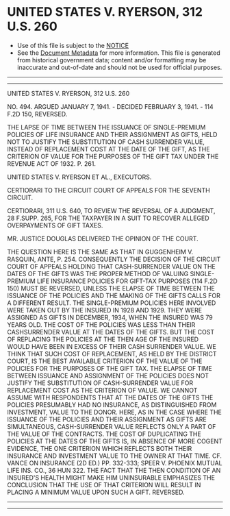 ---
---

# UNITED STATES V. RYERSON, 312 U.S. 260

* Use of this file is subject to the [NOTICE](https://github.com/publicdocs/notice/blob/master/NOTICE)
* See the [Document Metadata](../../../) for more information.
  This file is generated from historical government data; content and/or formatting may be inaccurate and out-of-date and should not be used for official purposes.

----------
----------

UNITED STATES V. RYERSON, 312 U.S. 260

NO. 494.  ARGUED JANUARY 7, 1941.  - DECIDED FEBRUARY 3, 1941.  - 114 F.2D 150, REVERSED.

THE LAPSE OF TIME BETWEEN THE ISSUANCE OF SINGLE-PREMIUM POLICIES OF LIFE INSURANCE AND THEIR ASSIGNMENT AS GIFTS, HELD NOT TO JUSTIFY THE SUBSTITUTION OF CASH SURRENDER VALUE, INSTEAD OF REPLACEMENT COST AT THE DATE OF THE GIFT, AS THE CRITERION OF VALUE FOR THE PURPOSES OF THE GIFT TAX UNDER THE REVENUE ACT OF 1932.  P. 261.

UNITED STATES V. RYERSON ET AL., EXECUTORS.

CERTIORARI TO THE CIRCUIT COURT OF APPEALS FOR THE SEVENTH CIRCUIT.

CERTIORARI, 311 U.S. 640, TO REVIEW THE REVERSAL OF A JUDGMENT, 28 F.SUPP.  265, FOR THE TAXPAYER IN A SUIT TO RECOVER ALLEGED OVERPAYMENTS OF GIFT TAXES.

MR. JUSTICE DOUGLAS DELIVERED THE OPINION OF THE COURT.

THE QUESTION HERE IS THE SAME AS THAT IN GUGGENHEIM V. RASQUIN, ANTE, P. 254.  CONSEQUENTLY THE DECISION OF THE CIRCUIT COURT OF APPEALS HOLDING THAT CASH-SURRENDER VALUE ON THE DATES OF THE GIFTS WAS THE PROPER METHOD OF VALUING SINGLE-PREMIUM LIFE INSURANCE POLICIES FOR GIFT-TAX PURPOSES (114 F.2D 150) MUST BE REVERSED, UNLESS THE ELAPSE OF TIME BETWEEN THE ISSUANCE OF THE POLICIES AND THE MAKING OF THE GIFTS CALLS FOR A DIFFERENT RESULT.  THE SINGLE-PREMIUM POLICIES HERE INVOLVED WERE TAKEN OUT BY THE INSURED IN 1928 AND 1929.  THEY WERE ASSIGNED AS GIFTS IN DECEMBER, 1934, WHEN THE INSURED WAS 79 YEARS OLD.  THE COST OF THE POLICIES WAS LESS THAN THEIR CASHSURRENDER VALUE AT THE DATES OF THE GIFTS.  BUT THE COST OF REPLACING THE POLICIES AT THE THEN AGE OF THE INSURED WOULD HAVE BEEN IN EXCESS OF THEIR CASH SURRENDER VALUE.  WE THINK THAT SUCH COST OF REPLACEMENT, AS HELD BY THE DISTRICT COURT, IS THE BEST AVAILABLE CRITERION OF THE VALUE OF THE POLICIES FOR THE PURPOSES OF THE GIFT TAX.  THE ELAPSE OF TIME BETWEEN ISSUANCE AND ASSIGNMENT OF THE POLICIES DOES NOT JUSTIFY THE SUBSTITUTION OF CASH-SURRENDER VALUE FOR REPLACEMENT COST AS THE CRITERION OF VALUE.  WE CANNOT ASSUME WITH RESPONDENTS THAT AT THE DATES OF THE GIFTS THE POLICIES PRESUMABLY HAD NO INSURANCE, AS DISTINGUISHED FROM INVESTMENT, VALUE TO THE DONOR.  HERE, AS IN THE CASE WHERE THE ISSUANCE OF THE POLICIES AND THEIR ASSIGNMENT AS GIFTS ARE SIMULTANEOUS, CASH-SURRENDER VALUE REFLECTS ONLY A PART OF THE VALUE OF THE CONTRACTS.  THE COST OF DUPLICATING THE POLICIES AT THE DATES OF THE GIFTS IS, IN ABSENCE OF MORE COGENT EVIDENCE, THE ONE CRITERION WHICH REFLECTS BOTH THEIR INSURANCE AND INVESTMENT VALUE TO THE OWNER AT THAT TIME.  CF. VANCE ON INSURANCE (2D ED.)  PP. 332-333; SPEER V. PHOENIX MUTUAL LIFE INS. CO., 36 HUN 322.  THE FACT THAT THE THEN CONDITION OF AN INSURED'S HEALTH MIGHT MAKE HIM UNINSURABLE EMPHASIZES THE CONCLUSION THAT THE USE OF THAT CRITERION WILL RESULT IN PLACING A MINIMUM VALUE UPON SUCH A GIFT.  REVERSED.


----------
----------


